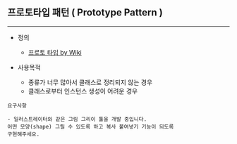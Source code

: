 
## 프로토타입 패턴 ( Prototype Pattern )
----

* 정의
    - [프로토 타입 by Wiki](https://ko.wikipedia.org/wiki/%ED%94%84%EB%A1%9C%ED%86%A0%ED%83%80%EC%9E%85_%ED%8C%A8%ED%84%B4)

* 사용목적
    - 종류가 너무 많아서 클래스로 정리되지 않는 경우
    - 클래스로부터 인스턴스 생성이 어려운 경우


```
요구사항
```
    - 일러스트레이터와 같은 그림 그리이 툴을 개발 중입니다.
    어떤 모양(shape) 그릴 수 있도록 하고 복사 붙여넣기 기능이 되도록
    구현해주세요.
